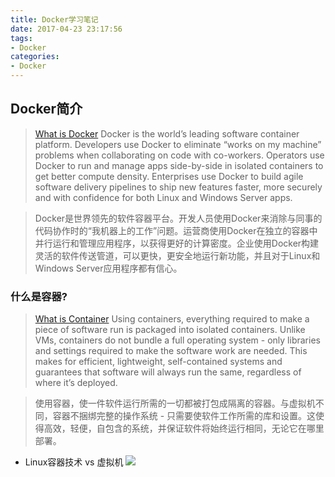 ```yaml
---
title: Docker学习笔记
date: 2017-04-23 23:17:56
tags:
- Docker
categories:
- Docker
---
```


## Docker简介
> [What is Docker](https://www.docker.com/what-docker)
Docker is the world’s leading software container platform. Developers use Docker to eliminate “works on my machine” problems when collaborating on code with co-workers. Operators use Docker to run and manage apps side-by-side in isolated containers to get better compute density. Enterprises use Docker to build agile software delivery pipelines to ship new features faster, more securely and with confidence for both Linux and Windows Server apps.

> Docker是世界领先的软件容器平台。开发人员使用Docker来消除与同事的代码协作时的“我机器上的工作”问题。运营商使用Docker在独立的容器中并行运行和管理应用程序，以获得更好的计算密度。企业使用Docker构建灵活的软件传送管道，可以更快，更安全地运行新功能，并且对于Linux和Windows Server应用程序都有信心。

### 什么是容器?
> [What is Container](https://www.docker.com/what-docker)
Using containers, everything required to make a piece of software run is packaged into isolated containers. Unlike VMs, containers do not bundle a full operating system - only libraries and settings required to make the software work are needed. This makes for efficient, lightweight, self-contained systems and guarantees that software will always run the same, regardless of where it’s deployed.

> 使用容器，使一件软件运行所需的一切都被打包成隔离的容器。与虚拟机不同，容器不捆绑完整的操作系统 - 只需要使软件工作所需的库和设置。这使得高效，轻便，自包含的系统，并保证软件将始终运行相同，无论它在哪里部署。

- Linux容器技术 vs 虚拟机
![](https://hugo-1256107396.cos.ap-chengdu.myqcloud.com/blog/201704/vmvsdocker.png)
